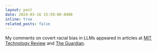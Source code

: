 ```yaml
---
layout: post
date: 2024-03-16 15:59:00-0400
inline: true
related_posts: false
---
```


My comments on covert racial bias in LLMs appeared in articles at [MIT Technology Review](https://www.technologyreview.com/2024/03/11/1089683/llms-become-more-covertly-racist-with-human-intervention/) and [The Guardian](https://www.theguardian.com/technology/2024/mar/16/ai-racism-chatgpt-gemini-bias).